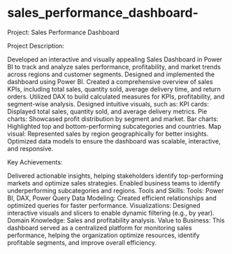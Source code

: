 # sales_performance_dashboard-
Project: Sales Performance Dashboard

Project Description:

Developed an interactive and visually appealing Sales Dashboard in Power BI to track and analyze sales performance, profitability, and market trends across regions and customer segments. 
Designed and implemented the dashboard using Power BI.
Created a comprehensive overview of sales KPIs, including total sales, quantity sold, average delivery time, and return orders.
Utilized DAX to build calculated measures for KPIs, profitability, and segment-wise analysis.
Designed intuitive visuals, such as:
KPI cards: Displayed total sales, quantity sold, and average delivery metrics.
Pie charts: Showcased profit distribution by segment and market.
Bar charts: Highlighted top and bottom-performing subcategories and countries.
Map visual: Represented sales by region geographically for better insights.
Optimized data models to ensure the dashboard was scalable, interactive, and responsive.

Key Achievements:

Delivered actionable insights, helping stakeholders identify top-performing markets and optimize sales strategies.
Enabled business teams to identify underperforming subcategories and regions.
Tools and Skills:
Tools: Power BI, DAX, Power Query
Data Modeling: Created efficient relationships and optimized queries for faster performance.
Visualizations: Designed interactive visuals and slicers to enable dynamic filtering (e.g., by year).
Domain Knowledge: Sales and profitability analysis.
Value to Business:
This dashboard served as a centralized platform for monitoring sales performance, helping the organization optimize resources, identify profitable segments, and improve overall efficiency.



